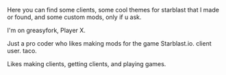 Here you can find some clients, some cool themes for starblast that I made or found, and some custom mods, only if u ask.

I'm on greasyfork, Player X.

Just a pro coder who likes making mods for the game Starblast.io. client user. taco.

Likes making clients, getting clients, and playing games.
 
